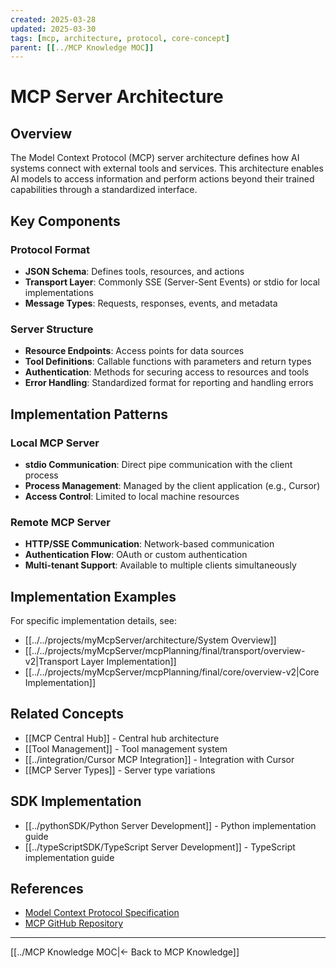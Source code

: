 ```yaml
---
created: 2025-03-28
updated: 2025-03-30
tags: [mcp, architecture, protocol, core-concept]
parent: [[../MCP Knowledge MOC]]
---
```


# MCP Server Architecture

## Overview

The Model Context Protocol (MCP) server architecture defines how AI systems connect with external tools and services. This architecture enables AI models to access information and perform actions beyond their trained capabilities through a standardized interface.

## Key Components

### Protocol Format

- **JSON Schema**: Defines tools, resources, and actions
- **Transport Layer**: Commonly SSE (Server-Sent Events) or stdio for local implementations
- **Message Types**: Requests, responses, events, and metadata

### Server Structure

- **Resource Endpoints**: Access points for data sources
- **Tool Definitions**: Callable functions with parameters and return types
- **Authentication**: Methods for securing access to resources and tools
- **Error Handling**: Standardized format for reporting and handling errors

## Implementation Patterns

### Local MCP Server

- **stdio Communication**: Direct pipe communication with the client process
- **Process Management**: Managed by the client application (e.g., Cursor)
- **Access Control**: Limited to local machine resources

### Remote MCP Server

- **HTTP/SSE Communication**: Network-based communication
- **Authentication Flow**: OAuth or custom authentication
- **Multi-tenant Support**: Available to multiple clients simultaneously

## Implementation Examples

For specific implementation details, see:

- [[../../projects/myMcpServer/architecture/System Overview]]
- [[../../projects/myMcpServer/mcpPlanning/final/transport/overview-v2|Transport Layer Implementation]]
- [[../../projects/myMcpServer/mcpPlanning/final/core/overview-v2|Core Implementation]]

## Related Concepts

- [[MCP Central Hub]] - Central hub architecture
- [[Tool Management]] - Tool management system
- [[../integration/Cursor MCP Integration]] - Integration with Cursor
- [[MCP Server Types]] - Server type variations

## SDK Implementation

- [[../pythonSDK/Python Server Development]] - Python implementation guide
- [[../typeScriptSDK/TypeScript Server Development]] - TypeScript implementation guide

## References

- [Model Context Protocol Specification](https://modelcontextprotocol.io)
- [MCP GitHub Repository](https://github.com/modelcontextprotocol)

---

[[../MCP Knowledge MOC|← Back to MCP Knowledge]]
